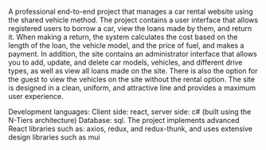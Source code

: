 A professional end-to-end project that manages a car rental website using the shared vehicle method.
The project contains a user interface that allows registered users to borrow a car, view the loans made by them, and return it. When making a return, the system calculates the cost based on the length of the loan, the vehicle model, and the price of fuel, and makes a payment.
In addition, the site contains an administrator interface that allows you to add, update, and delete car models, vehicles, and different drive types, as well as view all loans made on the site.
There is also the option for the guest to view the vehicles on the site without the rental option.
The site is designed in a clean, uniform, and attractive line and provides a maximum user experience.

Development languages:
Client side: react, server side: c# (built using the N-Tiers architecture) Database: sql.
The project implements advanced React libraries such as: axios, redux, and redux-thunk, and uses extensive design libraries such as mui
